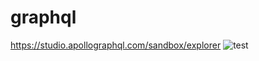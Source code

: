 # graphql


https://studio.apollographql.com/sandbox/explorer
![test](https://user-images.githubusercontent.com/96895747/172095308-33f46e6d-2040-465b-942c-b442d59394f0.PNG)
